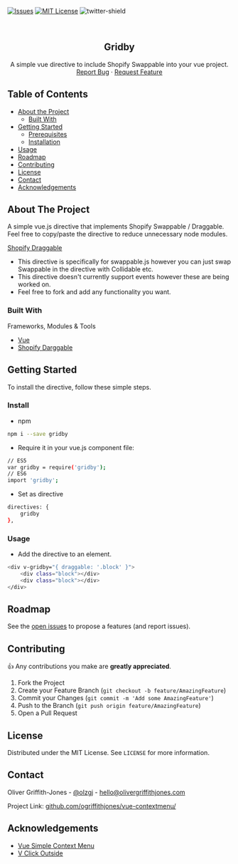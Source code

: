 <!-- [![Contributors][contributors-shield]][contributors-url] -->
<!-- [![Forks][forks-shield]][forks-url] -->
<!-- [![Stargazers][stars-shield]][stars-url] -->
[![Issues][issues-shield]][issues-url]
[![MIT License][license-shield]][license-url]
![twitter-shield]



<!-- PROJECT LOGO -->
<br />
<p align="center">
  <h2 align="center">Gridby</h2>

  <p align="center">
    A simple vue directive to include Shopify Swappable into your vue project.
    <br />
    <a href="https://github.com/ogriffithjones/gridby/issues">Report Bug</a>
    ·
    <a href="https://github.com/ogriffithjones/gridby/issues">Request Feature</a>
  </p>
</p>



<!-- TABLE OF CONTENTS -->
## Table of Contents

* [About the Project](#about-the-project)
  * [Built With](#built-with)
* [Getting Started](#getting-started)
  * [Prerequisites](#prerequisites)
  * [Installation](#installation)
* [Usage](#usage)
* [Roadmap](#roadmap)
* [Contributing](#contributing)
* [License](#license)
* [Contact](#contact)
* [Acknowledgements](#acknowledgements)



<!-- ABOUT THE PROJECT -->
## About The Project

A simple vue.js directive that implements Shopify Swappable / Draggable. Feel free to copy/paste the directive to reduce unnecessary node modules.

<a href="https://github.com/Shopify/draggable">Shopify Draggable</a> 
* This directive is specifically for swappable.js however you can just swap Swappable in the directive with Collidable etc.
* This directive doesn't currently support events however these are being worked on. 
* Feel free to fork and add any functionality you want.


### Built With
Frameworks, Modules & Tools
* [Vue](https://vuejs.org/)
* [Shopify Darggable](https://github.com/Shopify/draggable)



<!-- GETTING STARTED -->
## Getting Started

To install the directive, follow these simple steps.

### Install

* npm
```sh
npm i --save gridby
```
* Require it in your vue.js component file:
```sh
// ES5
var gridby = require('gridby');
// ES6
import 'gridby';
```
* Set as directive
```sh
directives: {
    gridby
},
```

### Usage

* Add the directive to an element.
```sh
<div v-gridby="{ draggable: '.block' }">
    <div class="block"></div>
    <div class="block"></div>
</div>
```


<!-- ROADMAP -->
## Roadmap

See the [open issues](https://github.com/ogriffithjones/vue-contextmenu/issues) to propose a features (and report issues).



<!-- CONTRIBUTING -->
## Contributing

👍 Any contributions you make are **greatly appreciated**.

1. Fork the Project
2. Create your Feature Branch (`git checkout -b feature/AmazingFeature`)
3. Commit your Changes (`git commit -m 'Add some AmazingFeature'`)
4. Push to the Branch (`git push origin feature/AmazingFeature`)
5. Open a Pull Request



<!-- LICENSE -->
## License

Distributed under the MIT License. See `LICENSE` for more information.



<!-- CONTACT -->
## Contact
Oliver Griffith-Jones - [@olzgj](https://twitter.com/olzgj) - hello@olivergriffithjones.com

Project Link: [github.com/ogriffithjones/vue-contextmenu/](https://github.com/ogriffithjones/vue-contextmenu/)



<!-- ACKNOWLEDGEMENTS -->
## Acknowledgements
* [Vue Simple Context Menu](https://github.com/johndatserakis/vue-simple-context-menu)
* [V Click Outside](https://www.npmjs.com/package/v-click-outside)





<!-- MARKDOWN LINKS & IMAGES -->
<!-- https://www.markdownguide.org/basic-syntax/#reference-style-links -->
[contributors-shield]: https://img.shields.io/github/contributors/othneildrew/Best-README-Template.svg?style=flat-square
[contributors-url]: https://github.com/othneildrew/Best-README-Template/graphs/contributors
[forks-shield]: https://img.shields.io/github/forks/othneildrew/Best-README-Template.svg?style=flat-square
[forks-url]: https://github.com/othneildrew/Best-README-Template/network/members
[stars-shield]: https://img.shields.io/github/stars/othneildrew/Best-README-Template.svg?style=flat-square
[stars-url]: https://github.com/othneildrew/Best-README-Template/stargazers
[issues-shield]: https://img.shields.io/github/issues/ogriffithjones/vue-contextmenu.svg?style=flat-square
[issues-url]: https://github.com/ogriffithjones/vue-contextmenu/issues
[license-shield]: https://img.shields.io/github/license/othneildrew/Best-README-Template.svg?style=flat-square
[license-url]: https://github.com/othneildrew/Best-README-Template/blob/master/LICENSE.txt
[twitter-shield]: https://img.shields.io/twitter/follow/OlzGJ?label=Follow
[product-screenshot]: images/screenshot.png
